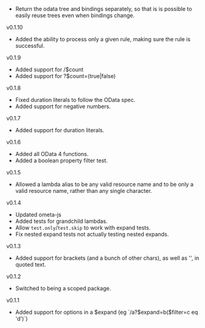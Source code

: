 * Return the odata tree and bindings separately, so that is is possible to easily reuse trees even when bindings change.

v0.1.10

* Added the ability to process only a given rule, making sure the rule is successful.

v0.1.9

* Added support for /$count
* Added support for ?$count=(true|false)

v0.1.8

* Fixed duration literals to follow the OData spec.
* Added support for negative numbers.

v0.1.7

* Added support for duration literals.

v0.1.6

* Added all OData 4 functions.
* Added a boolean property filter test.

v0.1.5

* Allowed a lambda alias to be any valid resource name and to be only a valid resource name, rather than any single character.

v0.1.4

* Updated ometa-js
* Added tests for grandchild lambdas.
* Allow `test.only`/`test.skip` to work with expand tests.
* Fix nested expand tests not actually testing nested expands.

v0.1.3

* Added support for brackets (and a bunch of other chars), as well as '', in quoted text.

v0.1.2

* Switched to being a scoped package.

v0.1.1

* Added support for options in a $expand (eg `/a?$expand=b($filter=c eq 'd')`)
